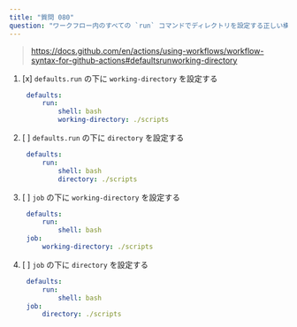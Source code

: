 ```yaml
---
title: "質問 080"
question: "ワークフロー内のすべての `run` コマンドでディレクトリを設定する正しい構文はどれですか？"
---
```


> https://docs.github.com/en/actions/using-workflows/workflow-syntax-for-github-actions#defaultsrunworking-directory

1. [x] `defaults.run` の下に `working-directory` を設定する
   ```yaml
    defaults:
        run:
            shell: bash
            working-directory: ./scripts
   ```
1. [ ] `defaults.run` の下に `directory` を設定する
   ```yaml
    defaults:
        run:
            shell: bash
            directory: ./scripts
   ```
1. [ ] `job` の下に `working-directory` を設定する
   ```yaml
    defaults:
        run:
            shell: bash
    job:
        working-directory: ./scripts
   ```
1. [ ] `job` の下に `directory` を設定する
   ```yaml
    defaults:
        run:
            shell: bash
    job:
        directory: ./scripts
   ```